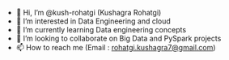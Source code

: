 - 👋 Hi, I’m @kush-rohatgi (Kushagra Rohatgi)
- 👀 I’m interested in Data Engineering and cloud
- 🌱 I’m currently learning Data engineering concepts
- 💞️ I’m looking to collaborate on Big Data and PySpark projects
- 📫 How to reach me (Email : rohatgi.kushagra7@gmail.com)

<!---
kush-rohatgi/kush-rohatgi is a ✨ special ✨ repository because its `README.md` (this file) appears on your GitHub profile.
You can click the Preview link to take a look at your changes.
--->
